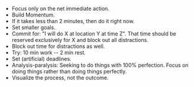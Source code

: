 - Focus only on the net immediate action.
- Build Momentum.
- If it takes less than 2 minutes, then do it right now.
- Set smaller goals.
- Commit for: "I will do X at location Y at time Z". That time should be reserved exclusively for X and block out all distractions.
- Block out time for distractions as well.
- Try: 10 min work -- 2 min rest.
- Set (artificial) deadlines.
- Analysis-paralysis: Seeking to do things with 100% perfection. Focus on doing things rather than doing things perfectly.
- Visualize the process, not the outcome.